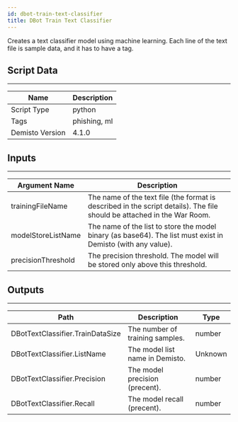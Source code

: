 ```yaml
---
id: dbot-train-text-classifier
title: DBot Train Text Classifier
---
```


Creates a text classifier model using machine learning.
Each line of the text file is sample data, and it has to have a tag.

## Script Data
---

| **Name** | **Description** |
| --- | --- |
| Script Type | python |
| Tags | phishing, ml |
| Demisto Version | 4.1.0 |

## Inputs
---

| **Argument Name** | **Description** |
| --- | --- |
| trainingFileName | The name of the text file (the format is described in the script details). The file should be attached in the War Room. |
| modelStoreListName | The name of the list to store the model binary (as base64). The list must exist in Demisto (with any value). |
| precisionThreshold | The precision threshold. The model will be stored only above this threshold. |

## Outputs
---

| **Path** | **Description** | **Type** |
| --- | --- | --- |
| DBotTextClassifier.TrainDataSize | The number of training samples. | number |
| DBotTextClassifier.ListName | The model list name in Demisto. | Unknown |
| DBotTextClassifier.Precision | The model precision (precent). | number |
| DBotTextClassifier.Recall | The model recall (precent). | number |
